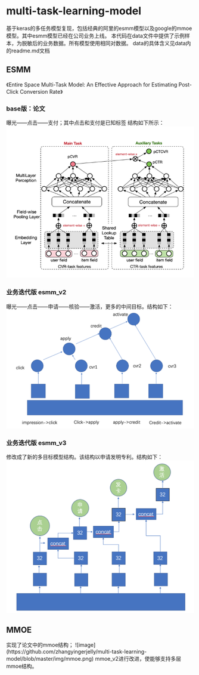 # multi-task-learning-model
基于keras的多任务模型复现，包括经典的阿里的esmm模型以及google的mmoe模型。其中esmm模型已经在公司业务上线。
本代码在data文件中提供了示例样本，为脱敏后的业务数据。所有模型使用相同对数据。
data的具体含义见data内的readme.md文档
## ESMM
《Entire Space Multi-Task Model: An Effective Approach for Estimating Post-Click Conversion Rate》
### base版：论文
曝光——点击——支付；其中点击和支付是已知标签
结构如下所示：
![image](https://github.com/zhangyingerjelly/multi-task-learning-model/blob/master/img/esmm.png)

### 业务迭代版 esmm_v2
曝光——点击——申请——核验——激活，更多的中间目标。结构如下：
![image](https://github.com/zhangyingerjelly/multi-task-learning-model/blob/master/img/esmm_v2.png)

### 业务迭代版 esmm_v3
修改成了新的多目标模型结构。该结构以申请发明专利。结构如下：
![image](https://github.com/zhangyingerjelly/multi-task-learning-model/blob/master/img/esmm_v3.png)

## MMOE
<Modeling Task Relationships in Multi-task Learning with Multi-gate Mixture-of-Experts>
 实现了论文中的mmoe结构；
![image](https://github.com/zhangyingerjelly/multi-task-learning-model/blob/master/img/mmoe.png)
 mmoe_v2进行改进，使能够支持多层mmoe结构。

